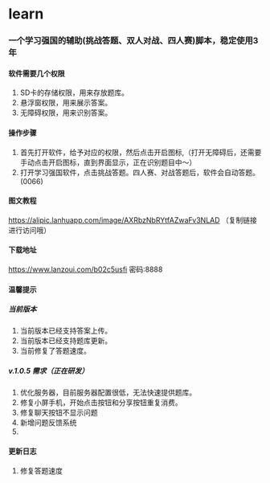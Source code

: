 # learn

### 一个学习强国的辅助(挑战答题、双人对战、四人赛)脚本，稳定使用3年


#### 软件需要几个权限
1. SD卡的存储权限，用来存放题库。
2. 悬浮窗权限，用来展示答案。
3. 无障碍权限，用来识别答案。


#### 操作步骤
1. 首先打开软件，给予对应的权限，然后点击开启图标,（打开无障碍后，还需要手动点击开启图标，直到界面显示，正在识别题目中～）
2. 打开学习强国软件，点击挑战答题。四人赛、对战答题后，软件会自动答题。(0066)


#### 图文教程

https://alipic.lanhuapp.com/image/AXRbzNbRYtfAZwaFv3NLAD （复制链接进行访问哦）

#### 下载地址
https://www.lanzoui.com/b02c5usfi  密码:8888


#### 温馨提示

##### 当前版本
1. 当前版本已经支持答案上传。
2. 当前版本已经支持题库更新。
3. 当前修复了答题速度。

##### v.1.0.5 需求（正在研发）
1. 优化服务器，目前服务器配置很低，无法快速提供题库。
2. 修复小屏手机，开始点击按钮和分享按钮重复消费。
3. 修复聊天按钮不显示问题
4. 新增问题反馈系统
5. 


#### 更新日志
1. 修复答题速度 
